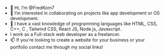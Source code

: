 - 👋 Hi, I’m @FredKom7
- 👀 I’m interested in collaborating on projects like app development or OS development.
- 🌱 I have a vast knowledge of programming languages like HTML, CSS, C++, C , Tailwind CSS, React JS, Node.js, Javascript.
- I work as a Full-stack web developer as a freelancer.
- 📫 If you're looking to create a website for your business or your portfolio contact me through my social links!


<!---
FredKom7/FredKom7 is a ✨ special ✨ repository because its `README.md` (this file) appears on your GitHub profile.
You can click the Preview link to take a look at your changes.
--->
